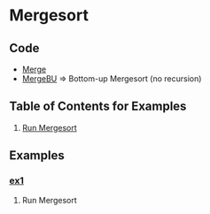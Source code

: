 # Mergesort

## Code
  * [Merge](../py/AlgsSedgewickWayne/Merge.py)
  * [MergeBU](../py/AlgsSedgewickWayne/MergeBU.py) => Bottom-up Mergesort (no recursion)

## Table of Contents for Examples
  1. [Run Mergesort](#ex1)

## Examples
### [ex1](#table-of-contents-for-examples)
1. Run Mergesort
